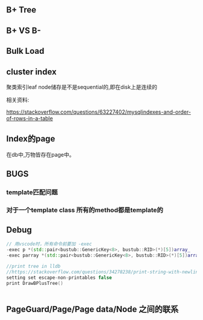 ## B+ Tree



## B+ VS B-



## Bulk Load



## cluster index

聚类索引leaf node储存是不是sequential的,即在disk上是连续的



相关资料:

https://stackoverflow.com/questions/63227402/mysqlindexes-and-order-of-rows-in-a-table



## Index的page

在db中,万物皆存在page中。



## BUGS

### template匹配问题

### 对于一个template class 所有的method都是template的



## Debug 

```c++
// 用vscode时，所有命令前要加 -exec
-exec p *(std::pair<bustub::GenericKey<8>, bustub::RID>(*)[5])array_
-exec parray *(std::pair<bustub::GenericKey<8>, bustub::RID>(*)[5])array_
  
//print tree in lldb 
//https://stackoverflow.com/questions/34278238/print-string-with-newlines-with-lldb
setting set escape-non-printables false
print DrawBPlusTree()
  
```

## PageGuard/Page/Page data/Node 之间的联系







